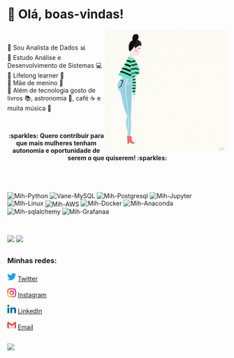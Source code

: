 
<h1 align="left">👋 Olá, boas-vindas!</h1>

<div style="float: right;">
<img src="https://github.com/michelle-lira/michelle-lira/blob/main/githubprof/giphyall.gif" width=280 align=right><p></p>
</div>
<br>

🔸 Sou Analista de Dados :bar_chart:    
🔸 Estudo Análise e Desenvolvimento de Sistemas 💻    
🔸 Lifelong learner 📖    
🔸 Mãe de menino 💙    
🔸 Além de tecnologia gosto de livros :books:, astronomia 🚀, café :coffee: e muita música :musical_note:    
<br>

##

<h4 align="center">:sparkles: Quero contribuir para que mais mulheres tenham autonomia e oportunidade de serem o que quiserem! :sparkles:</h4>

<br>
<br>


<div style="display: inline_block"><br>
  <img align="justify" alt="Mih-Python" height="50" width="60" src="https://cdn.jsdelivr.net/gh/devicons/devicon/icons/python/python-original.svg">
  <img align="justify" alt="Vane-MySQL" height="50" width="60" src="https://cdn.jsdelivr.net/gh/devicons/devicon/icons/mysql/mysql-original-wordmark.svg">
  <img align="justify" alt="Mih-Postgresql" height="50" width="60" src="https://cdn.jsdelivr.net/gh/devicons/devicon/icons/postgresql/postgresql-original.svg" />
  <img align="justify" alt="Mih-Jupyter" height="50" width="60" src="https://cdn.jsdelivr.net/gh/devicons/devicon/icons/jupyter/jupyter-original-wordmark.svg" />
  <img align="justify" alt="MIh-Linux" height="50" width="60" src="https://cdn.jsdelivr.net/gh/devicons/devicon/icons/linux/linux-plain.svg"/>
  <img align="center" alt="Mih-AWS" height="60" width="70" src="https://cdn.jsdelivr.net/gh/devicons/devicon/icons/amazonwebservices/amazonwebservices-original-wordmark.svg" />
  <img align="justify" alt="Mih-Docker" height="60" width="70" src="https://cdn.jsdelivr.net/gh/devicons/devicon/icons/docker/docker-original.svg"/>
  <img align="justify" alt="Mih-Anaconda" height="50" width="60" src="https://cdn.jsdelivr.net/gh/devicons/devicon/icons/anaconda/anaconda-original.svg" />
  <img align="justify" alt="Mih-sqlalchemy" height="50" width="60" src="https://cdn.jsdelivr.net/gh/devicons/devicon/icons/sqlalchemy/sqlalchemy-original.svg" />
  <img align="justify" alt="Mih-Grafanaa" height="50" width="60" src="https://cdn.jsdelivr.net/gh/devicons/devicon/icons/grafana/grafana-original.svg" />
</div>

##


<div style="display: inline_block"><br>
    <img width="350px" align="justify" src="https://github-readme-stats.vercel.app/api/top-langs/?username=michelle-lira&hide=html&layout=compact&theme=onedark"/>
    <img width="445px" align="justify" src="https://github-readme-stats.vercel.app/api?username=michelle-lira&theme=onedark"/>
        <br>
</div>

##

<h3 align="left">Minhas redes:</h3>

<img src="https://github.com/michelle-lira/michelle-lira/blob/main/githubprof/013-twitter.png" width="20"></img></a> [Twitter](https://twitter.com/deliramichelle)   

<a href="https://www.instagram.com/__ch3ll__/"><img src="https://github.com/michelle-lira/michelle-lira/blob/main/githubprof/011-instagram.png" width="20"></img></a> [Instagram](https://www.instagram.com/deliramichelle)  

<a href="https://www.linkedin.com/in/michelle-lira"><img src="https://github.com/michelle-lira/michelle-lira/blob/main/githubprof/010-linkedin.png" width="20"></img></a> [LinkedIn](https://www.linkedin.com/in/lira-michelle)  

<a href="mailto:mchll.lira@gmail.com"><img src="https://github.com/michelle-lira/michelle-lira/blob/main/githubprof/gmail2.png" width="20"></img></a> [Email](mailto:mchll.lira@gmail.com)  

##

![](https://komarev.com/ghpvc/?username=michelle-lira&color=blue&style=flat)


